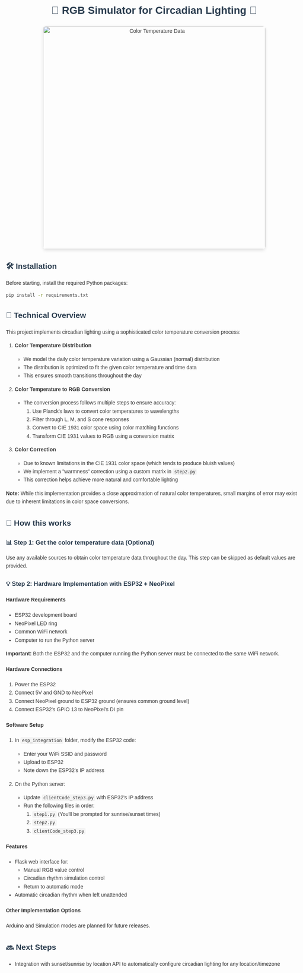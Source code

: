 <h1 align="center">🌈 RGB Simulator for Circadian Lighting 🌙</h1>
<p align="center">
  <img src="https://github.com/user-attachments/assets/e43740bd-0f46-4102-9771-11c8836842f2" alt="Color Temperature Data" width="600">
</p>

## 🛠️ Installation
Before starting, install the required Python packages:
```bash
pip install -r requirements.txt
```

## 🌟 Technical Overview
This project implements circadian lighting using a sophisticated color temperature conversion process:

1. **Color Temperature Distribution**
   - We model the daily color temperature variation using a Gaussian (normal) distribution
   - The distribution is optimized to fit the given color temperature and time data
   - This ensures smooth transitions throughout the day

2. **Color Temperature to RGB Conversion**
   - The conversion process follows multiple steps to ensure accuracy:
     1. Use Planck's laws to convert color temperatures to wavelengths
     2. Filter through L, M, and S cone responses
     3. Convert to CIE 1931 color space using color matching functions
     4. Transform CIE 1931 values to RGB using a conversion matrix

3. **Color Correction**
   - Due to known limitations in the CIE 1931 color space (which tends to produce bluish values)
   - We implement a "warmness" correction using a custom matrix in `step2.py`
   - This correction helps achieve more natural and comfortable lighting

**Note:** While this implementation provides a close approximation of natural color temperatures, small margins of error may exist due to inherent limitations in color space conversions.

## 🚀 How this works

### 📊 Step 1: Get the color temperature data (Optional)
Use any available sources to obtain color temperature data throughout the day. This step can be skipped as default values are provided.

### 💡 Step 2: Hardware Implementation with ESP32 + NeoPixel

#### Hardware Requirements
- ESP32 development board
- NeoPixel LED ring
- Common WiFi network
- Computer to run the Python server

**Important:** Both the ESP32 and the computer running the Python server must be connected to the same WiFi network.

#### Hardware Connections
1. Power the ESP32
2. Connect 5V and GND to NeoPixel
3. Connect NeoPixel ground to ESP32 ground (ensures common ground level)
4. Connect ESP32's GPIO 13 to NeoPixel's DI pin

#### Software Setup
1. In `esp_integration` folder, modify the ESP32 code:
   - Enter your WiFi SSID and password
   - Upload to ESP32
   - Note down the ESP32's IP address

2. On the Python server:
   - Update `clientCode_step3.py` with ESP32's IP address
   - Run the following files in order:
     1. `step1.py` (You'll be prompted for sunrise/sunset times)
     2. `step2.py`
     3. `clientCode_step3.py`

#### Features
- Flask web interface for:
  - Manual RGB value control
  - Circadian rhythm simulation control
  - Return to automatic mode
- Automatic circadian rhythm when left unattended

#### Other Implementation Options
Arduino and Simulation modes are planned for future releases.

## 🔜 Next Steps
* Integration with sunset/sunrise by location API to automatically configure circadian lighting for any location/timezone

<style>
  body {
    font-family: Arial, sans-serif;
    line-height: 1.6;
    color: #333;
    max-width: 800px;
    margin: 0 auto;
    padding: 20px;
  }
  h1, h2, h3 {
    color: #2c3e50;
  }
  code {
    background-color: #f4f4f4;
    padding: 2px 4px;
    border-radius: 4px;
  }
  img {
    max-width: 100%;
    height: auto;
    border-radius: 8px;
    box-shadow: 0 4px 8px rgba(0,0,0,0.1);
  }
</style>
